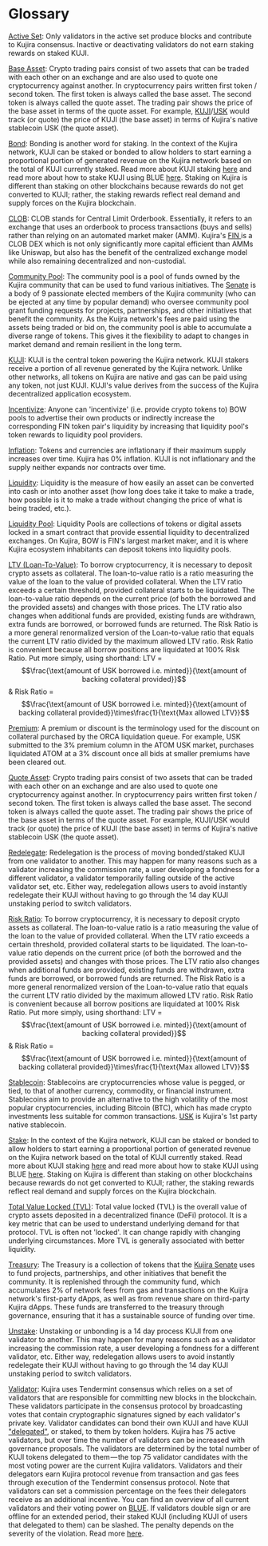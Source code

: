 # Glossary

[Active Set](../governance/staking/#consensus): Only validators in the active set produce blocks and contribute to Kujira consensus. Inactive or deactivating validators do not earn staking rewards on staked KUJI.

[Base Asset](../dapps-and-infrastructure/fin/): Crypto trading pairs consist of two assets that can be traded with each other on an exchange and are also used to quote one cryptocurrency against another. In cryptocurrency pairs written first token / second token. The first token is always called the base asset. The second token is always called the quote asset. The trading pair shows the price of the base asset in terms of the quote asset. For example, [KUJI](../tokenomics/kuji-token/)/[USK](../dapps-and-infrastructure/usk-stablecoin.md) would track (or quote) the price of KUJI (the base asset) in terms of Kujira's native stablecoin USK (the quote asset).&#x20;

[Bond](../governance/staking/): Bonding is another word for staking. In the context of the Kujira network, KUJI can be staked or bonded to allow holders to start earning a proportional portion of generated revenue on the Kujira network based on the total of KUJI currently staked. Read more about KUJI staking [here](../governance/staking/) and read more about how to stake KUJI using BLUE [here](../dapps-and-infrastructure/blue/stake.md). Staking on Kujira is different than staking on other blockchains because rewards do not get converted to KUJI; rather, the staking rewards reflect real demand and supply forces on the Kujira blockchain.&#x20;

[CLOB](../dapps-and-infrastructure/fin/): CLOB stands for Central Limit Orderbook. Essentially, it refers to an exchange that uses an orderbook to process transactions (buys and sells) rather than relying on an automated market maker (AMM). Kujira's [FIN ](../dapps-and-infrastructure/fin/)is a CLOB DEX which is not only significantly more capital efficient than AMMs like Uniswap, but also has the benefit of the centralized exchange model while also remaining decentralized and non-custodial.  &#x20;

[Community Pool](broken-reference): The community pool is a pool of funds owned by the Kujira community that can be used to fund various initiatives. The [Senate](../governance/the-kujira-senate/) is a body of 9 passionate elected members of the Kujira community (who can be ejected at any time by popular demand) who oversee community pool grant funding requests for projects, partnerships, and other initiatives that benefit the community. As the Kuijra network's fees are paid using the assets being traded or bid on, the community pool is able to accumulate a diverse range of tokens. This gives it the flexibility to adapt to changes in market demand and remain resilient in the long term.

[KUJI](../tokenomics/kuji-token/): KUJI is the central token powering the Kujira network. KUJI stakers receive a portion of all revenue generated by the Kujira network. Unlike other networks, all tokens on Kujira are native and gas can be paid using any token, not just KUJI. KUJI's value derives from the success of the Kujira decentralized application ecosystem.

[Incentivize](../dapps-and-infrastructure/bow/): Anyone can 'incentivize' (i.e. provide crypto tokens to) BOW pools to advertise their own products or indirectly increase the corresponding FIN token pair's liquidity by increasing that liquidity pool's token rewards to liquidity pool providers.

[Inflation](../dapps-and-infrastructure/blue/dashboard.md): Tokens and currencies are inflationary if their maximum supply increases over time. Kujira has 0% inflation. KUJI is not inflationary and the supply neither expands nor contracts over time.

[Liquidity](../dapps-and-infrastructure/bow/): Liquidity is the measure of how easily an asset can be converted into cash or into another asset (how long does take it take to make a trade, how possible is it to make a trade without changing the price of what is being traded, etc.).

[Liquidity Pool](../dapps-and-infrastructure/bow/): Liquidity Pools are collections of tokens or digital assets locked in a smart contract that provide essential liquidity to decentralized exchanges. On Kujira, BOW is FIN's largest market maker, and it is where Kujira ecosystem inhabitants can deposit tokens into liquidity pools.&#x20;

[LTV (Loan-To-Value)](../dapps-and-infrastructure/orca/): To borrow cryptocurrency, it is necessary to deposit crypto assets as collateral. The loan-to-value ratio is a ratio measuring the value of the loan to the value of provided collateral. When the LTV ratio exceeds a certain threshold, provided collateral starts to be liquidated. The loan-to-value ratio depends on the current price (of both the borrowed and the provided assets) and changes with those prices. The LTV ratio also changes when additional funds are provided, existing funds are withdrawn, extra funds are borrowed, or borrowed funds are returned. The Risk Ratio is a more general renormalized version of the Loan-to-value ratio that equals the current LTV ratio divided by the maximum allowed LTV ratio. Risk Ratio is convenient  because all borrow positions are liquidated at 100% Risk Ratio. Put more simply, using shorthand: LTV =$$\frac{\text{amount of USK borrowed i.e. minted}}{\text{amount of backing collateral provided}}$$& Risk Ratio = $$\frac{\text{amount of USK borrowed i.e. minted}}{\text{amount of backing collateral provided}}\times\frac{1}{\text{Max allowed LTV}}$$

[Premium](../dapps-and-infrastructure/orca/): A premium or discount is the terminology used for the discount on collateral purchased by the ORCA liquidation queue. For example, USK submitted to the 3% premium column in the ATOM USK market, purchases liquidated ATOM at a 3% discount once all bids at smaller premiums have been cleared out.

[Quote Asset](../dapps-and-infrastructure/fin/): Crypto trading pairs consist of two assets that can be traded with each other on an exchange and are also used to quote one cryptocurrency against another. In cryptocurrency pairs written first token / second token. The first token is always called the base asset. The second token is always called the quote asset. The trading pair shows the price of the base asset in terms of the quote asset. For example, KUJI/USK would track (or quote) the price of KUJI (the base asset) in terms of Kujira's native stablecoin USK (the quote asset).&#x20;

[Redelegate](../governance/staking/): Redelegation is the process of moving bonded/staked KUJI from one validator to another. This may happen for many reasons such as a validator increasing the commission rate, a user developing a fondness for a different validator, a validator temporarily falling outside of the active validator set, etc. Either way, redelegation allows users to avoid instantly redelegate their KUJI without having to go through the 14 day KUJI unstaking period to switch validators. &#x20;

[Risk Ratio](../dapps-and-infrastructure/orca/): To borrow cryptocurrency, it is necessary to deposit crypto assets as collateral. The loan-to-value ratio is a ratio measuring the value of the loan to the value of provided collateral. When the LTV ratio exceeds a certain threshold, provided collateral starts to be liquidated. The loan-to-value ratio depends on the current price (of both the borrowed and the provided assets) and changes with those prices. The LTV ratio also changes when additional funds are provided, existing funds are withdrawn, extra funds are borrowed, or borrowed funds are returned. The Risk Ratio is a more general renormalized version of the Loan-to-value ratio that equals the current LTV ratio divided by the maximum allowed LTV ratio. Risk Ratio is convenient  because all borrow positions are liquidated at 100% Risk Ratio. Put more simply, using shorthand: LTV =$$\frac{\text{amount of USK borrowed i.e. minted}}{\text{amount of backing collateral provided}}$$& Risk Ratio = $$\frac{\text{amount of USK borrowed i.e. minted}}{\text{amount of backing collateral provided}}\times\frac{1}{\text{Max allowed LTV}}$$

[Stablecoin](../dapps-and-infrastructure/usk-stablecoin.md): Stablecoins are cryptocurrencies whose value is pegged, or tied, to that of another currency, commodity, or financial instrument. Stablecoins aim to provide an alternative to the high volatility of the most popular cryptocurrencies, including Bitcoin (BTC), which has made crypto investments less suitable for common transactions. [USK](../dapps-and-infrastructure/usk-stablecoin.md) is Kujira's 1st party native stablecoin.&#x20;

[Stake](../governance/staking/): In the context of the Kujira network, KUJI can be staked or bonded to allow holders to start earning a proportional portion of generated revenue on the Kujira network based on the total of KUJI currently staked. Read more about KUJI staking [here](../governance/staking/) and read more about how to stake KUJI using BLUE [here](../dapps-and-infrastructure/blue/stake.md). Staking on Kujira is different than staking on other blockchains because rewards do not get converted to KUJI; rather, the staking rewards reflect real demand and supply forces on the Kujira blockchain.&#x20;

[Total Value Locked (TVL)](../dapps-and-infrastructure/blue/dashboard.md): Total value locked (TVL) is the overall value of crypto assets deposited in a decentralized finance (DeFi) protocol. It is a key metric that can be used to understand underlying demand for that protocol. TVL is often not 'locked'. It can change rapidly with changing underlying circumstances. More TVL is generally associated with better liquidity.&#x20;

[Treasury](../dapps-and-infrastructure/senate.md): The Treasury is a collection of tokens that the [Kujira Senate](../dapps-and-infrastructure/senate.md) uses to fund projects, partnerships, and other initiatives that benefit the community. It is replenished through the community fund, which accumulates 2% of network fees from gas and transactions on the Kuijra network's first-party dApps, as well as from revenue share on third-party Kujira dApps. These funds are transferred to the treasury through governance, ensuring that it has a sustainable source of funding over time.

[Unstake](../governance/staking/): Unstaking or unbonding is a 14 day process KUJI from one validator to another. This may happen for many reasons such as a validator increasing the commission rate, a user developing a fondness for a different validator, etc. Either way, redelegation allows users to avoid instantly redelegate their KUJI without having to go through the 14 day KUJI unstaking period to switch validators. &#x20;

[Validator](broken-reference): Kujira uses Tendermint consensus which relies on a set of validators that are responsible for committing new blocks in the blockchain. These validators participate in the consensus protocol by broadcasting votes that contain cryptographic signatures signed by each validator's private key. Validator candidates can bond their own KUJI and have KUJI ["delegated"](https://hub.cosmos.network/main/delegators/delegator-guide-cli.html), or staked, to them by token holders. Kujira has 75 active validators, but over time the number of validators can be increased with governance proposals. The validators are determined by the total number of KUJI tokens delegated to them — the top 75 validator candidates with the most voting power are the current Kujira validators. Validators and their delegators earn Kujira protocol revenue from transaction and gas fees through execution of the Tendermint consensus protocol. Note that validators can set a commission percentage on the fees their delegators receive as an additional incentive. You can find an overview of all current validators and their voting power on [BLUE](https://blue.kujira.app/stake). If validators double sign or are offline for an extended period, their staked KUJI (including KUJI of users that delegated to them) can be slashed. The penalty depends on the severity of the violation. Read more [here](../governance/staking/slashing.md).&#x20;
